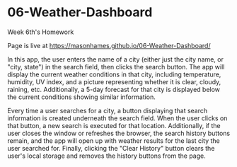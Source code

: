 # 06-Weather-Dashboard
Week 6th's Homework

Page is live at https://masonhames.github.io/06-Weather-Dashboard/

In this app, the user enters the name of a city (either just the city name, or "city, state") in the search field, then clicks the search button. The app will display the current weather conditions in that city, including temperature, humidity, UV index, and a picture representing whether it is clear, cloudy, raining, etc. Additionally, a 5-day forecast for that city is displayed below the current conditions showing similar information.

Every time a user searches for a city, a button displaying that search information is created underneath the search field. When the user clicks on that button, a new search is executed for that location. Additionally, if the user closes the window or refreshes the browser, the search history buttons remain, and the app will open up with weather results for the last city the user searched for. Finally, clicking the "Clear History" button clears the user's local storage and removes the history buttons from the page.
